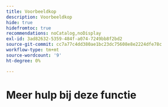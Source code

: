 ```yaml
---
title: Voorbeeldkop
description: Voorbeeldkop
hide: true
hidefromtoc: true
recommendations: noCatalog,noDisplay
exl-id: 3ad82632-5359-484f-a074-7249bb8f2bd2
source-git-commit: cc7a77c4dd380ae1bc23dc75608e8e2224dfe78c
workflow-type: tm+mt
source-wordcount: '9'
ht-degree: 0%

---
```


# Meer hulp bij deze functie
